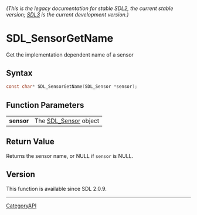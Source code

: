 ###### (This is the legacy documentation for stable SDL2, the current stable version; [SDL3](https://wiki.libsdl.org/SDL3/) is the current development version.)
# SDL_SensorGetName

Get the implementation dependent name of a sensor

## Syntax

```c
const char* SDL_SensorGetName(SDL_Sensor *sensor);

```

## Function Parameters

|                |                                     |
| -------------- | ----------------------------------- |
| **sensor**     | The [SDL_Sensor](SDL_Sensor.md) object |

## Return Value

Returns the sensor name, or NULL if `sensor` is NULL.

## Version

This function is available since SDL 2.0.9.

----
[CategoryAPI](CategoryAPI.md)
